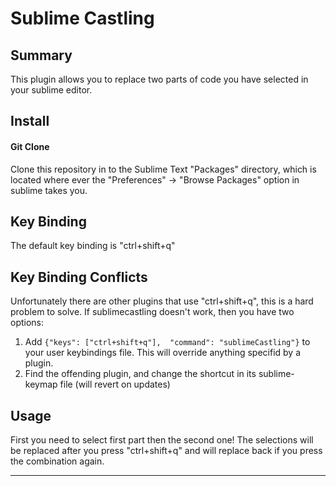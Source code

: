 Sublime Castling
================

## Summary
This plugin allows you to replace two parts of code you have selected in your sublime editor.

## Install

#### Git Clone
Clone this repository in to the Sublime Text "Packages" directory, which is located where ever the
"Preferences" -> "Browse Packages" option in sublime takes you.

## Key Binding

The default key binding is "ctrl+shift+q"

## Key Binding Conflicts

Unfortunately there are other plugins that use "ctrl+shift+q", this is a hard problem to solve. If sublimecastling doesn't work, then you have two options:

1. Add ```{"keys": ["ctrl+shift+q"],  "command": "sublimeCastling"}``` to your user keybindings file. This will override anything specifid by a plugin.
2. Find the offending plugin, and change the shortcut in its sublime-keymap file (will revert on updates)


## Usage

First you need to select first part then the second one! The selections will be replaced after you press "ctrl+shift+q" and will replace back if you press the combination again.

---
